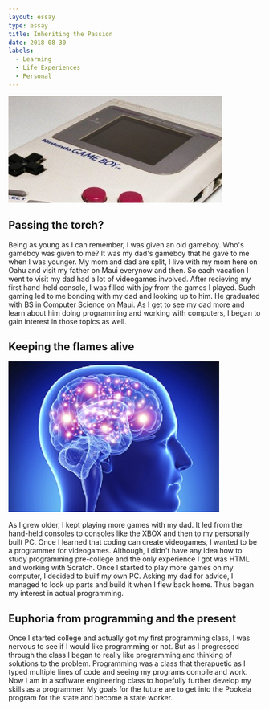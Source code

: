 ```yaml
---
layout: essay
type: essay
title: Inheriting the Passion
date: 2018-08-30
labels:
  - Learning
  - Life Experiences
  - Personal
---
```


<img class="ui tiny left circular floated image" src="../images/Gboy (2).jpg">

## Passing the torch?

  Being as young as I can remember, I was given an old gameboy. Who's gameboy was given to me? It was my dad's gameboy that he gave to me when
I was younger. My mom and dad are split, I live with my mom here on Oahu and visit my father on Maui everynow and then. So each 
vacation I went to visit my dad had a lot of videogames involved. After recieving my first hand-held console, I was filled with 
joy from the games I played. Such gaming led to me bonding with my dad and looking up to him. He graduated with BS in Computer Science 
on Maui. As I get to see my dad more and learn about him doing programming and working with computers, I began to gain interest in 
those topics as well. 

## Keeping the flames alive

<img class="ui medium right floated rounded image" src="../images/brain.jpg">

  As I grew older, I kept playing more games with my dad. It led from the hand-held consoles to consoles like the XBOX and then to my 
personally 
built PC. Once I learned that coding can create videogames, I wanted to be a programmer for videogames. Although, I didn't have any idea 
how to study programming pre-college and the only experience I got was HTML and working with Scratch. Once I started to play more games 
on my computer, I decided to builf my own PC. Asking my dad for advice, I managed to look up parts and build it when I flew back home.
Thus began my interest in actual programming.

## Euphoria from programming and the present

  Once I started college and actually got my first programming class, I was nervous to see if I would like programming or not. But as I 
progressed through the class I began to really like programming and thinking of solutions to the problem. Programming was a class that 
therapuetic as I typed multiple lines of code and seeing my programs compile and work. Now I am in a software engineering class to
hopefully
further develop my skills as a programmer. My goals for the future are to get into the Pookela program for the state and become a state 
worker.
